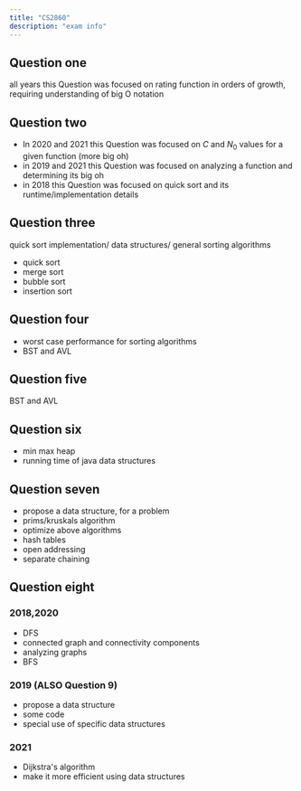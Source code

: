 ```yaml
---
title: "CS2860"
description: "exam info"
---
```


## Question one

all years this Question was focused on rating function in orders of growth, requiring
understanding of big O notation

## Question two

-   In 2020 and 2021 this Question was focused on $C$ and $N_0$ values for a given
    function (more big oh)
-   in 2019 and 2021 this Question was focused on analyzing a function and
    determining its big oh
-   in 2018 this Question was focused on quick sort and its runtime/implementation
    details

## Question three

quick sort implementation/ data structures/ general sorting algorithms

-   quick sort
-   merge sort
-   bubble sort
-   insertion sort

## Question four

-   worst case performance for sorting algorithms
-   BST and AVL

## Question five

BST and AVL

## Question six

-   min max heap
-   running time of java data structures

## Question seven

-   propose a data structure, for a problem
-   prims/kruskals algorithm
-   optimize above algorithms
-   hash tables
-   open addressing
-   separate chaining

## Question eight

### 2018,2020

-   DFS
-   connected graph and connectivity components
-   analyzing graphs
-   BFS

### 2019 (ALSO Question 9)

-   propose a data structure
-   some code
-   special use of specific data structures

### 2021

-   Dijkstra's algorithm
-   make it more efficient using data structures
